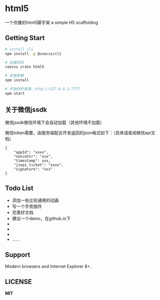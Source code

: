 # html5
一个优雅的html5脚手架
a simple H5 scaffolding

## Getting Start
```bash
# install cli
npm install -g @coocss/cli

# 创建项目
coocss crate html5

# 安装依赖
npm install

# 开始你的表演，http://127.0.0.1:7777
npm start
```

## 关于微信jssdk
微信jssdk微信环境下会自动加载（其他环境不加载）

微信token需要，由服务端配合开发返回的json格式如下：（具体请查阅微信api文档）

```
{
	"appId": "xxxx",
	"nonceStr": "xxx",
	"timestamp": xxx,
	"jsapi_ticket": "xxxx",
	"signature": "xxx"
}
```

## Todo List
- 添加一些比较通用的动画
- 写一个手势插件
- 完善好文档
- 建议一个demo，在github.io下
-
-
-
- ......

## Support

Modern browsers and Internet Explorer 8+.


## LICENSE

**MIT**
